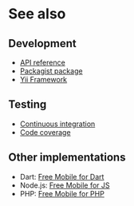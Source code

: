 # See also

## Development
- [API reference](https://cedx.github.io/yii2-free-mobile/api)
- [Packagist package](https://packagist.org/packages/cedx/yii2-free-mobile)
- [Yii Framework](http://www.yiiframework.com/doc-2.0/guide-README.html)

## Testing
- [Continuous integration](https://travis-ci.org/cedx/yii2-free-mobile)
- [Code coverage](https://coveralls.io/github/cedx/yii2-free-mobile)

## Other implementations
- Dart: [Free Mobile for Dart](https://cedx.github.io/free-mobile.dart)
- Node.js: [Free Mobile for JS](https://cedx.github.io/free-mobile.js)
- PHP: [Free Mobile for PHP](https://cedx.github.io/free-mobile.php)
